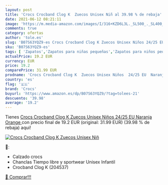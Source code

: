 ```yaml
---
layout: post
title: 'Crocs Crocband Clog K  Zuecos Unisex Niñ al 39.98 % de rebaja'
date: 2021-06-12 08:21:11
image: 'https://m.media-amazon.com/images/I/316+KZD6L3L._SL500_._SL400_.jpg'
comments: true
category: ofertas
author: 'tole.es'
slug: 'B07S63YQZ9-es Crocs Crocband Clog K Zuecos Unisex Niños 24/25 EU Naranja...'
sku: 'B07S63YQZ9-es'
tags: [ 'Zapatos','Zapatos para niñas pequeñas','Zapatos para niños pequeños','Zapatos y complementos','Zuecos y mules para niña','Zuecos y mules para niño','crocs','zuecos', ]
actualPrice: 19.2 EUR
currency: EUR
price: 19.2
comparePrice: 31.99 EUR
prodname: 'Crocs Crocband Clog K  Zuecos Unisex Niños  24/25 EU  Naranja  Orange '
country: 'es'
flag: '🇪🇸'
brand: 'Crocs'
buyurl: 'https://www.amazon.es/dp/B07S63YQZ9/?tag=tolees-21'
descuento: '39.98'
average: '19.2'
---
```


Tienes [Crocs Crocband Clog K  Zuecos Unisex Niños  24/25 EU  Naranja  Orange ](https://www.amazon.es/dp/B07S63YQZ9/?tag=tolees-21) con precio final de  19.2 EUR (original: 31.99 EUR) (39.98 %  de rebaja) aqui!

[![Crocs Crocband Clog K  Zuecos Unisex Niñ](https://m.media-amazon.com/images/I/316+KZD6L3L._SL500_._SL400_.jpg)](https://www.amazon.es/dp/B07S63YQZ9/?tag=tolees-21)

🔎:

- Calzado crocs
- Chanclas Tiempo libre y sportwear Unisex Infantil
- Crocband Clog K (204537)

[🛒 Comprar!!!](https://www.amazon.es/dp/B07S63YQZ9/?tag=tolees-21)
